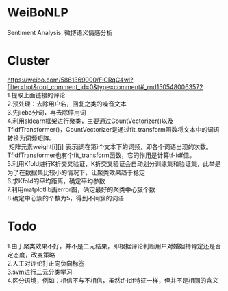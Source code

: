 # WeiBoNLP
Sentiment Analysis: 微博语义情感分析
# Cluster
https://weibo.com/5861369000/FlCRqC4wl?filter=hot&root_comment_id=0&type=comment#_rnd1505480063572</br>
1.提取上面链接的评论</br>
2.预处理：去除用户名，回复之类的噪音文本</br>
3.先jieba分词，再去除停用词</br>
4.利用sklearn框架进行聚类，主要通过CountVectorizer()以及TfidfTransformer()，CountVectorizer是通过fit_transform函数将文本中的词语转换为词频矩阵。</br>
  矩阵元素weight[i][j] 表示j词在第i个文本下的词频，即各个词语出现的次数。TfidfTransformer也有个fit_transform函数，它的作用是计算tf-idf值。</br>
5.利用Kfold进行K折交叉验证，K折交叉验证会自动划分训练集和验证集，此举是为了在数据集比较小的情况下，让聚类效果趋于稳定</br>
6.求Kfold的平均距离，确定平均参数</br>
7.利用matplotlib画error图，确定最好的聚类中心簇个数</br>
8.确定中心簇的个数为5，得到不同簇的词语</br>
# Todo
1.由于聚类效果不好，并不是二元结果，即根据评论判断用户对婚姻持肯定还是否定态度，改变策略</br>
2.人工对评论打正向负向标签</br>
3.svm进行二元分类学习</br>
4.区分语境，例如：相信不与不相信，虽然tf-idf特征一样，但并不是相同的含义</br>
